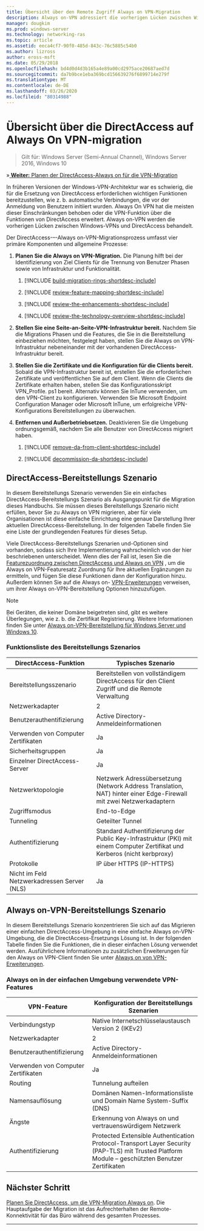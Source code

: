 ```yaml
---
title: Übersicht über den Remote Zugriff Always on VPN-Migration
description: Always on-VPN adressiert die vorherigen Lücken zwischen Windows-VPNs und DirectAccess sowie die Migration von DirectAccess zu Always on VPN.
manager: dougkim
ms.prod: windows-server
ms.technology: networking-ras
ms.topic: article
ms.assetid: eeca4cf7-90f0-485d-843c-76c5885c54b0
ms.author: lizross
author: eross-msft
ms.date: 05/29/2018
ms.openlocfilehash: bd4d0d4d3b165a4e89a00cd2975ace20687aed7d
ms.sourcegitcommit: da7b9bce1eba369bcd156639276f6899714e279f
ms.translationtype: MT
ms.contentlocale: de-DE
ms.lasthandoff: 03/26/2020
ms.locfileid: "80314988"
---
```

# <a name="overview-of-the-directaccess-to-always-on-vpn-migration"></a>Übersicht über die DirectAccess auf Always On VPN-migration 

>Gilt für: Windows Server (Semi-Annual Channel), Windows Server 2016, Windows 10

&#187;[ **Weiter:** Planen der DirectAccess-Always on für die VPN-Migration](da-always-on-migration-planning.md)

In früheren Versionen der Windows-VPN-Architektur war es schwierig, die für die Ersetzung von DirectAccess erforderlichen wichtigen Funktionen bereitzustellen, wie z. b. automatische Verbindungen, die vor der Anmeldung von Benutzern initiiert wurden. Always On VPN hat die meisten dieser Einschränkungen behoben oder die VPN-Funktion über die Funktionen von DirectAccess erweitert. Always on-VPN werden die vorherigen Lücken zwischen Windows-VPNs und DirectAccess behandelt.

Der DirectAccess-–-Always on-VPN-Migrationsprozess umfasst vier primäre Komponenten und allgemeine Prozesse:


1.  **Planen Sie die Always on VPN-Migration.** Die Planung hilft bei der Identifizierung von Ziel Clients für die Trennung von Benutzer Phasen sowie von Infrastruktur und Funktionalität.

    1.  [!INCLUDE [build-migration-rings-shortdesc-include](../includes/build-migration-rings-shortdesc-include.md)]

    2.  [!INCLUDE [review-feature-mapping-shortdesc-include](../includes/review-feature-mapping-shortdesc-include.md)] 

    3.  [!INCLUDE [review-the-enhancements-shortdesc-include](../includes/review-the-enhancements-shortdesc-include.md)] 

    4.  [!INCLUDE [review-the-technology-overview-shortdesc-include](../includes/review-the-technology-overview-shortdesc-include.md)]

2.  **Stellen Sie eine Seite-an-Seite-VPN-Infrastruktur bereit.** Nachdem Sie die Migrations Phasen und die Features, die Sie in die Bereitstellung einbeziehen möchten, festgelegt haben, stellen Sie die Always on VPN-Infrastruktur nebeneinander mit der vorhandenen DirectAccess-Infrastruktur bereit.  

3.  **Stellen Sie die Zertifikate und die Konfiguration für die Clients bereit.**  Sobald die VPN-Infrastruktur bereit ist, erstellen Sie die erforderlichen Zertifikate und veröffentlichen Sie auf dem Client. Wenn die Clients die Zertifikate erhalten haben, stellen Sie das Konfigurationsskript VPN_Profile. ps1 bereit. Alternativ können Sie InTune verwenden, um den VPN-Client zu konfigurieren. Verwenden Sie Microsoft Endpoint Configuration Manager oder Microsoft InTune, um erfolgreiche VPN-Konfigurations Bereitstellungen zu überwachen.

4.  **Entfernen und Außerbetriebsetzen.** Deaktivieren Sie die Umgebung ordnungsgemäß, nachdem Sie alle Benutzer von DirectAccess migriert haben.

    1.  [!INCLUDE [remove-da-from-client-shortdesc-include](../includes/remove-da-from-client-shortdesc-include.md)]

    2.  [!INCLUDE [decommission-da-shortdesc-include](../includes/decommission-da-shortdesc-include.md)]


## <a name="directaccess-deployment-scenario"></a>DirectAccess-Bereitstellungs Szenario

In diesem Bereitstellungs Szenario verwenden Sie ein einfaches DirectAccess-Bereitstellungs Szenario als Ausgangspunkt für die Migration dieses Handbuchs. Sie müssen dieses Bereitstellungs Szenario nicht erfüllen, bevor Sie zu Always on VPN migrieren, aber für viele Organisationen ist diese einfache Einrichtung eine genaue Darstellung Ihrer aktuellen DirectAccess-Bereitstellung. In der folgenden Tabelle finden Sie eine Liste der grundlegenden Features für dieses Setup.

Viele DirectAccess-Bereitstellungs Szenarien und-Optionen sind vorhanden, sodass sich Ihre Implementierung wahrscheinlich von der hier beschriebenen unterscheidet. Wenn dies der Fall ist, lesen Sie die [Featurezuordnung zwischen DirectAccess und Always on VPN](../vpn/vpn-map-da.md) , um die Always on VPN-Featuresatz Zuordnung für Ihre aktuellen Ergänzungen zu ermitteln, und fügen Sie diese Funktionen dann der Konfiguration hinzu. Außerdem können Sie auf die Always on- [VPN-Erweiterungen](../vpn/always-on-vpn/always-on-vpn-enhancements.md) verweisen, um ihrer Always on-VPN-Bereitstellung Optionen hinzuzufügen.

>[!NOTE] 
>Bei Geräten, die keiner Domäne beigetreten sind, gibt es weitere Überlegungen, wie z. b. die Zertifikat Registrierung. Weitere Informationen finden Sie unter [Always on-VPN-Bereitstellung für Windows Server und Windows 10](../vpn/always-on-vpn/deploy/always-on-vpn-deploy.md).

### <a name="deployment-scenario-feature-list"></a>Funktionsliste des Bereitstellungs Szenarios

| DirectAccess-Funktion | Typisches Szenario |
|-----|----|
| Bereitstellungsszenario                   | Bereitstellen von vollständigem DirectAccess für den Client Zugriff und die Remote Verwaltung                                               |
| Netzwerkadapter                      | 2                                                                                                              |
| Benutzerauthentifizierung                   | Active Directory-Anmeldeinformationen                                                                                   |
| Verwenden von Computer Zertifikaten             | Ja                                                                                                            |
| Sicherheitsgruppen                       | Ja                                                                                                            |
| Einzelner DirectAccess-Server            | Ja                                                                                                            |
| Netzwerktopologie                      | Netzwerk Adressübersetzung (Network Address Translation, NAT) hinter einer Edge-Firewall mit zwei Netzwerkadaptern                            |
| Zugriffsmodus                           | End-to-Edge                                                                                                    |
| Tunneling                             | Geteilter Tunnel                                                                                                   |
| Authentifizierung                        | Standard Authentifizierung der Public Key-Infrastruktur (PKI) mit einem Computer Zertifikat und Kerberos (nicht kerbproxy) |
| Protokolle                             | IP über HTTPS (IP-HTTPS)                                                                                       |
| Nicht im Feld Netzwerkadressen Server (NLS) | Ja                                                                                                            |

## <a name="always-on-vpn-deployment-scenario"></a>Always on-VPN-Bereitstellungs Szenario

In diesem Bereitstellungs Szenario konzentrieren Sie sich auf das Migrieren einer einfachen DirectAccess-Umgebung in eine einfache Always on-VPN-Umgebung, die die DirectAccess-Ersetzungs Lösung ist. In der folgenden Tabelle finden Sie die Funktionen, die in dieser einfachen Lösung verwendet werden. Ausführlichere Informationen zu zusätzlichen Erweiterungen für den Always on VPN-Client finden Sie unter [Always on von VPN-Erweiterungen](../vpn/always-on-vpn/always-on-vpn-enhancements.md).

### <a name="always-on-vpn-features-used-in-the-simple-environment"></a>Always on in der einfachen Umgebung verwendete VPN-Features

| VPN-Feature | Konfiguration der Bereitstellungs Szenarien |
|-----|-----|
| Verbindungstyp | Native Internetschlüsselaustausch Version 2 (IKEv2) |
| Netzwerkadapter   | 2        |
| Benutzerauthentifizierung  | Active Directory-Anmeldeinformationen            |
| Verwenden von Computer Zertifikaten        | Ja                          |
| Routing | Tunnelung aufteilen |
| Namensauflösung | Domänen Namen-Informationsliste und Domain Name System-Suffix (DNS) |
| Ängste | Erkennung von Always on und vertrauenswürdigem Netzwerk |
| Authentifizierung  | Protected Extensible Authentication Protocol-Transport Layer Security (PAP-TLS) mit Trusted Platform Module – geschützten Benutzer Zertifikaten |

## <a name="next-step"></a>Nächster Schritt

[Planen Sie DirectAccess, um die VPN-Migration Always on](da-always-on-migration-planning.md). Die Hauptaufgabe der Migration ist das Aufrechterhalten der Remote-Konnektivität für das Büro während des gesamten Prozesses.

---
